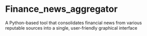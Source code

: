 # Finance_news_aggregator
A Python-based tool that consolidates financial news from various reputable sources into a single, user-friendly graphical interface

